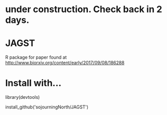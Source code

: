 # under construction.  Check back in 2 days.


# JAGST
R package for paper found at http://www.biorxiv.org/content/early/2017/09/08/186288


# Install with...

library(devtools)

install_github('sojourningNorth/JAGST')
